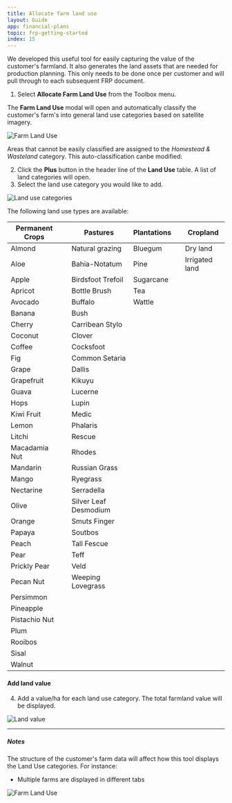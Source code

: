 ```yaml
---
title: Allocate farm land use
layout: Guide
app: financial-plans
topic: frp-getting-started
index: 15
---
```


We developed this useful tool for easily capturing the value of the customer's farmland. It also generates the land assets that are needed for production planning.
This only needs to be done once per customer and will pull through to each subsequent FRP document.

1. Select **Allocate Farm Land Use** from the Toolbox menu.

The **Farm Land Use** modal will open and automatically classify the customer's farm's into general land use categories based on satellite imagery. 

![Farm Land Use](/images/guides/financial-plans/farm_land_use_default.jpg)

Areas that cannot be easily classified are assigned to the *Homestead & Wasteland* category. This auto-classification canbe modified:

2. Click the **Plus** button in the header line of the **Land Use** table. A list of land categories will open.
3. Select the land use category you would like to add.

![Land use categories](/images/guides/financial-plans/land_use_categories.jpg)

The following land use types are available:

Permanent Crops |  |  Pastures | Plantations | | Cropland
---------------- | ---- | ------------- | ------------- | ---- | ----------
Almond | | Natural grazing | Bluegum | | Dry land
Aloe | | Bahia-Notatum | Pine | | Irrigated land 
Apple | | Birdsfoot Trefoil | Sugarcane
Apricot | | Bottle Brush | Tea
Avocado | | Buffalo  | Wattle
Banana | | Bush
Cherry | | Carribean Stylo
Coconut | | Clover
Coffee | | Cocksfoot
Fig | | Common Setaria
Grape | | Dallis
Grapefruit | | Kikuyu
Guava | | Lucerne
Hops | | Lupin
Kiwi Fruit | | Medic
Lemon | | Phalaris
Litchi | | Rescue
Macadamia Nut |  | Rhodes
Mandarin | | Russian Grass
Mango|  | Ryegrass
Nectarine | | Serradella
Olive | | Silver Leaf Desmodium
Orange | | Smuts Finger
Papaya | | Soutbos
Peach | | Tall Fescue
Pear | | Teff
Prickly Pear | | Veld
Pecan Nut | | Weeping Lovegrass
Persimmon |
Pineapple |
Pistachio Nut |
Plum |
Rooibos |
Sisal |
Walnut |


#### Add land value

4. Add a value/ha for each land use category. The total farmland value will be displayed.

![Land value](/images/guides/financial-plans/land_value.jpg)

---

##### Notes

The structure of the customer's farm data will affect how this tool displays the Land Use categories. For instance:

- Multiple farms are displayed in different tabs


![Farm Land Use](/images/guides/financial-plans/FRP-farm_land_use.gif)

<!---
- Existing land use classifications will pull through from the customer portfolio
-->
